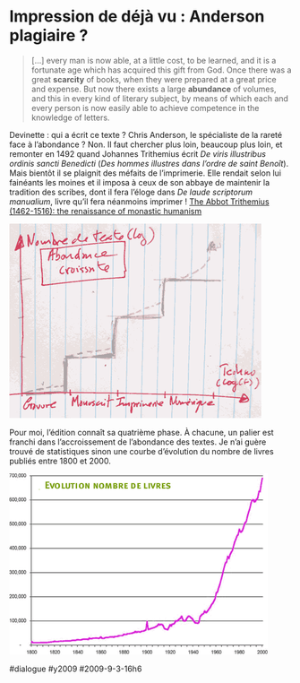 # Impression de déjà vu : Anderson plagiaire ?


> […] every man is now able, at a little cost, to be learned, and it is a fortunate age which has acquired this gift from God. Once there was a great **scarcity** of books, when they were prepared at a great price and expense. But now there exists a large **abundance** of volumes, and this in every kind of literary subject, by means of which each and every person is now easily able to achieve competence in the knowledge of letters.

Devinette : qui a écrit ce texte ? Chris Anderson, le spécialiste de la rareté face à l’abondance ? Non. Il faut chercher plus loin, beaucoup plus loin, et remonter en 1492 quand Johannes Trithemius écrit *De viris illustribus ordinis sancti Benedicti* (*Des hommes illustres dans l’ordre de saint Benoît*). Mais bientôt il se plaignit des méfaits de l’imprimerie. Elle rendait selon lui fainéants les moines et il imposa à ceux de son abbaye de maintenir la tradition des scribes, dont il fera l’éloge dans *De laude scriptorum manualium*, livre qu’il fera néanmoins imprimer ! [The Abbot Trithemius (1462-1516): the renaissance of monastic humanism](http://books.google.fr/books?id=qkgXAAAAIAAJ&pg=PA144&lpg=PA144&dq=Johannes+Trithemius+De+laude+scriptorum+manualium&source=bl&ots=P0kTFmQW0d&sig=Cfuqe0Q334iZYkdTeEFcUs7inCc&hl=fr&ei=_umcSoq4MMahjAfk2ITbDQ&sa=X&oi=book_result&ct=result&resnum=2#v=onepage&q=Johannes%20Trithemius%20De%20laude%20scriptorum%20manualium&f=false)

![Evolution techno impression](_i/abondance.png)

Pour moi, l’édition connaît sa quatrième phase. À chacune, un palier est franchi dans l’accroissement de l’abondance des textes. Je n’ai guère trouvé de statistiques sinon une courbe d’évolution du nombre de livres publiés entre 1800 et 2000.

![books](_i/books.png)

#dialogue #y2009 #2009-9-3-16h6
